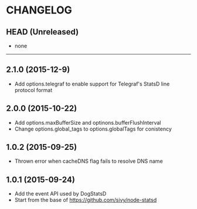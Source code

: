 CHANGELOG
=========

## HEAD (Unreleased)
* none

--------------------

## 2.1.0 (2015-12-9)
* Add options.telegraf to enable support for Telegraf's StatsD line protocol format

## 2.0.0 (2015-10-22)
* Add options.maxBufferSize and optinons.bufferFlushInterval
* Change options.global_tags to options.globalTags for conistency

## 1.0.2 (2015-09-25)
* Thrown error when cacheDNS flag fails to resolve DNS name

## 1.0.1 (2015-09-24)
* Add the event API used by DogStatsD
* Start from the base of https://github.com/sivy/node-statsd
